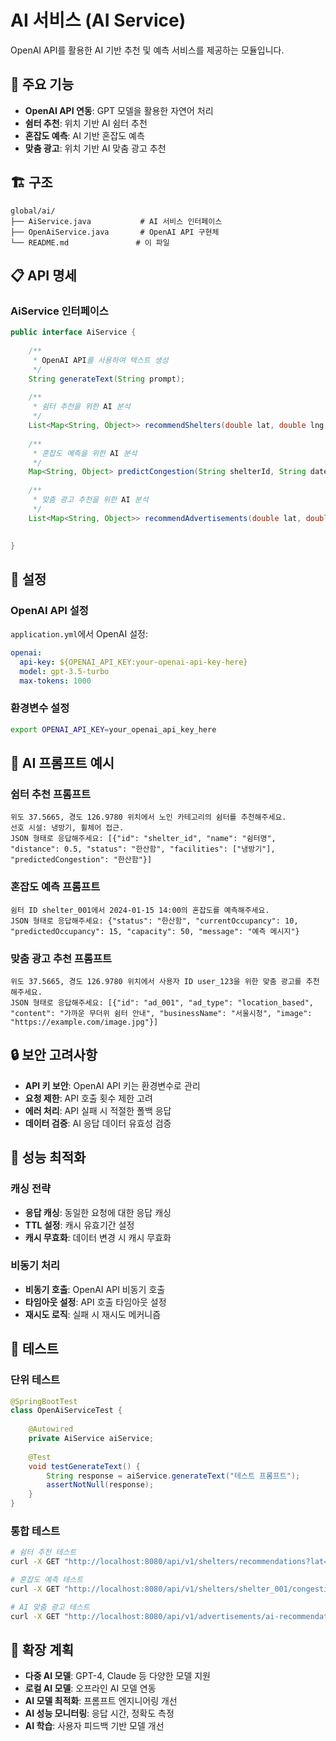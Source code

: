 # AI 서비스 (AI Service)

OpenAI API를 활용한 AI 기반 추천 및 예측 서비스를 제공하는 모듈입니다.

## 🎯 주요 기능

- **OpenAI API 연동**: GPT 모델을 활용한 자연어 처리
- **쉼터 추천**: 위치 기반 AI 쉼터 추천
- **혼잡도 예측**: AI 기반 혼잡도 예측
- **맞춤 광고**: 위치 기반 AI 맞춤 광고 추천

## 🏗️ 구조

```
global/ai/
├── AiService.java           # AI 서비스 인터페이스
├── OpenAiService.java       # OpenAI API 구현체
└── README.md               # 이 파일
```

## 📋 API 명세

### AiService 인터페이스

```java
public interface AiService {
    
    /**
     * OpenAI API를 사용하여 텍스트 생성
     */
    String generateText(String prompt);
    
    /**
     * 쉼터 추천을 위한 AI 분석
     */
    List<Map<String, Object>> recommendShelters(double lat, double lng, List<String> preferences, String category);
    
    /**
     * 혼잡도 예측을 위한 AI 분석
     */
    Map<String, Object> predictCongestion(String shelterId, String date, String time);
    
    /**
     * 맞춤 광고 추천을 위한 AI 분석
     */
    List<Map<String, Object>> recommendAdvertisements(double lat, double lng, String userId);
    

}
```

## 🔧 설정

### OpenAI API 설정

`application.yml`에서 OpenAI 설정:

```yaml
openai:
  api-key: ${OPENAI_API_KEY:your-openai-api-key-here}
  model: gpt-3.5-turbo
  max-tokens: 1000
```

### 환경변수 설정

```bash
export OPENAI_API_KEY=your_openai_api_key_here
```

## 🤖 AI 프롬프트 예시

### 쉼터 추천 프롬프트

```
위도 37.5665, 경도 126.9780 위치에서 노인 카테고리의 쉼터를 추천해주세요. 
선호 시설: 냉방기, 휠체어 접근. 
JSON 형태로 응답해주세요: [{"id": "shelter_id", "name": "쉼터명", "distance": 0.5, "status": "한산함", "facilities": ["냉방기"], "predictedCongestion": "한산함"}]
```

### 혼잡도 예측 프롬프트

```
쉼터 ID shelter_001에서 2024-01-15 14:00의 혼잡도를 예측해주세요. 
JSON 형태로 응답해주세요: {"status": "한산함", "currentOccupancy": 10, "predictedOccupancy": 15, "capacity": 50, "message": "예측 메시지"}
```

### 맞춤 광고 추천 프롬프트

```
위도 37.5665, 경도 126.9780 위치에서 사용자 ID user_123을 위한 맞춤 광고를 추천해주세요. 
JSON 형태로 응답해주세요: [{"id": "ad_001", "ad_type": "location_based", "content": "가까운 무더위 쉼터 안내", "businessName": "서울시청", "image": "https://example.com/image.jpg"}]
```



## 🔒 보안 고려사항

- **API 키 보안**: OpenAI API 키는 환경변수로 관리
- **요청 제한**: API 호출 횟수 제한 고려
- **에러 처리**: API 실패 시 적절한 폴백 응답
- **데이터 검증**: AI 응답 데이터 유효성 검증

## 🚀 성능 최적화

### 캐싱 전략

- **응답 캐싱**: 동일한 요청에 대한 응답 캐싱
- **TTL 설정**: 캐시 유효기간 설정
- **캐시 무효화**: 데이터 변경 시 캐시 무효화

### 비동기 처리

- **비동기 호출**: OpenAI API 비동기 호출
- **타임아웃 설정**: API 호출 타임아웃 설정
- **재시도 로직**: 실패 시 재시도 메커니즘

## 🧪 테스트

### 단위 테스트

```java
@SpringBootTest
class OpenAiServiceTest {
    
    @Autowired
    private AiService aiService;
    
    @Test
    void testGenerateText() {
        String response = aiService.generateText("테스트 프롬프트");
        assertNotNull(response);
    }
}
```

### 통합 테스트

```bash
# 쉼터 추천 테스트
curl -X GET "http://localhost:8080/api/v1/shelters/recommendations?lat=37.5665&lng=126.9780&category=노인"

# 혼잡도 예측 테스트
curl -X GET "http://localhost:8080/api/v1/shelters/shelter_001/congestion?date=2024-01-15&time=14:00"

# AI 맞춤 광고 테스트
curl -X GET "http://localhost:8080/api/v1/advertisements/ai-recommendations?lat=37.5665&lng=126.9780&userId=test-user"

```

## 🔄 확장 계획

- **다중 AI 모델**: GPT-4, Claude 등 다양한 모델 지원
- **로컬 AI 모델**: 오프라인 AI 모델 연동
- **AI 모델 최적화**: 프롬프트 엔지니어링 개선
- **AI 성능 모니터링**: 응답 시간, 정확도 측정
- **AI 학습**: 사용자 피드백 기반 모델 개선 